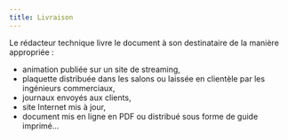 ```yaml
---
title: Livraison
---
```


Le rédacteur technique livre le document à son destinataire de la
manière appropriée :

-   animation publiée sur un site de streaming,
-   plaquette distribuée dans les salons ou laissée en clientèle par les
    ingénieurs commerciaux,
-   journaux envoyés aux clients,
-   site Internet mis à jour,
-   document mis en ligne en PDF ou distribué sous forme de guide
    imprimé...
